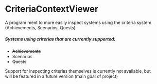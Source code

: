 # CriteriaContextViewer
A program ment to more easily inspect systems using the criteria system. (Achievements, Scenarios, Quests)

##### Systems using criterias that are currently supported:
- ~~Achievements~~
- Scenarios
- ~~Quests~~

Support for inspecting criterias themselves is currently not available, but will be featured in a future version (main goal of project)
